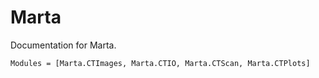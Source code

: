 # Marta

Documentation for Marta.

```@autodocs
Modules = [Marta.CTImages, Marta.CTIO, Marta.CTScan, Marta.CTPlots]
```
